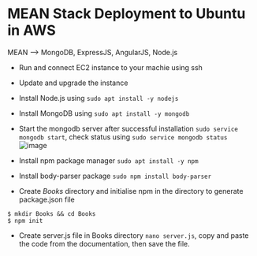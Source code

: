 # MEAN Stack Deployment to Ubuntu in AWS

MEAN --> MongoDB, ExpressJS, AngularJS, Node.js
- Run and connect EC2 instance to your machie using ssh
- Update and upgrade the instance
- Install Node.js using `sudo apt install -y nodejs`
- Install MongoDB using `sudo apt install -y mongodb`
- Start the mongodb server after successful installation `sudo service mongodb start`, check status using `sudo service mongodb status` 
![image](https://user-images.githubusercontent.com/20463821/116609615-7a461300-a92c-11eb-8dec-afce7fdc3f64.png)

- Install npm package manager `sudo apt install -y npm`
- Install body-parser package `sudo npm install body-parser`
- Create *Books* directory and initialise npm in the directory to generate package.json file
```
$ mkdir Books && cd Books
$ npm init
```
- Create server.js file in Books directory `nano server.js`, copy and paste the code from the documentation, then save the file. 

